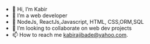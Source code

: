 - 👋 Hi, I’m Kabir
- 👀 I’m a web developer
- 🌱 NodeJs, ReactJs,Javascript, HTML, CSS,ORM,SQL
- 💞️ I’m looking to collaborate on web dev projects
- 📫 How to reach me kabirajibade@yahoo.com.

<!---
Code-Hashirah/Code-Hashirah is a ✨ special ✨ repository because its `README.md` (this file) appears on your GitHub profile.
You can click the Preview link to take a look at your changes.
--->
